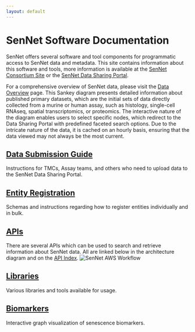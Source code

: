 ```yaml
---
layout: default
---
```


# SenNet Software Documentation

SenNet offers several software and tool components for programmatic access to SenNet data and metadata. This site
contains information about this software and tools, more information is available at
the [SenNet Consortium Site](https://sennetconsortium.org/) or
the [SenNet Data Sharing Portal](https://data.sennetconsortium.org).

For a comprehensive overview of SenNet data, please visit the [Data Overview](/data-sankey) page. This Sankey diagram
presents detailed information about published primary datasets, which are the initial sets of data directly collected
from a murine or human assay, such as histology, single-cell RNAseq, spatial transcriptomics, or proteomics. The
interactive nature of the diagram enables users to select specific nodes, which redirect to the Data Sharing Portal with
predefined faceted search options. Due to the intricate nature of the data, it is cached on an hourly basis, ensuring
that the data viewed may not always be the most current.

## [Data Submission Guide](/data-submission)
Instructions for TMCs, Assay teams, and others who need to upload data to the SenNet Data Sharing Portal.

## [Entity Registration](/registration)
Schemas and instructions regarding how to register entities individually and in bulk.

## [APIs](/apis)
There are several APIs which can be used to search and retrieve information about SenNet data.  All are linked below in the architecture diagram and on the [API Index](/apis).
![SenNet AWS Workflow](./imgs/SenNet-AWS-Workflow.png)

## [Libraries](/libraries)
Various libraries and tools available for usage.

## [Biomarkers](/biomarkers)
Interactive graph visualization of senescence biomarkers.

